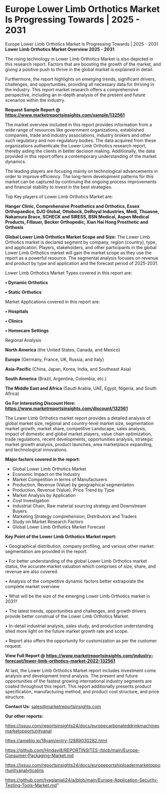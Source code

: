 # Europe Lower Limb Orthotics Market Is Progressing Towards | 2025 - 2031
Europe Lower Limb Orthotics Market Is Progressing Towards | 2025 - 2031
<Strong> Lower Limb Orthotics Market Overview 2025 - 2031</strong>

The rising technology in Lower Limb Orthotics Market is also depicted in this research report. Factors that are boosting the growth of the market, and giving a positive push to thrive in the global market is explained in detail.

Furthermore, the report highlights on emerging trends, significant drivers, challenges, and opportunities, providing all necessary data for thriving in the industry. This report market research offers a comprehensive perspective, including an in-depth analysis of the present and future scenarios within the industry.

<strong>Request Sample Report @ <a href=https://www.marketreportsinsights.com/sample/132561>https://www.marketreportsinsights.com/sample/132561</a></strong>

The market overview included in this report provides information from a wide range of resources like government organizations, established companies, trade and industry associations, industry brokers and other such regulatory and non-regulatory bodies. The data acquired from these organizations authenticate the Lower Limb Orthotics research report, thereby aiding the clients in better decision making. Additionally, the data provided in this report offers a contemporary understanding of the market dynamics.

The leading players are focusing mainly on technological advancements in order to improve efficiency. The long-term development patterns for this market can be captured by continuing the ongoing process improvements and financial stability to invest in the best strategies.

Top Key players of Lower Limb Orthotics Market are:

<strong>Hanger Clinic, Comprehensive Prosthetics and Orthotics, Essex Orthopaedics, DJO Global, Ottobock, DeRoyal Industries, Medi, Thuasne, Nakamura Brace, SCHECK and SIRESS, BSN Medical, Aspen Medical Products, Fillauer, Becker Orthopedic, Xian Hai Hong Prosthetic and Orthosis</strong>

<strong><b>Global Lower Limb Orthotics Market Scope and Size:</b></strong>
The Lower Limb Orthotics market is declared segment by company, region (country), type, and application. Players, stakeholders, and other participants in the global Lower Limb Orthotics market will gain the market scope as they use the report as a powerful resource. The segmental analysis focuses on revenue and product by type and application and the forecast period of 2025-2031.

Lower Limb Orthotics Market Types covered in this report are:

<strong>• Dynamic Orthotics

• Static Orthotics</strong>

Market Applications covered in this report are:

<strong>• Hospitals

• Clinics

• Homecare Settings</strong> 

Regional Analysis

<strong>North America</strong> (the United States, Canada, and Mexico)

<strong>Europe</strong> (Germany, France, UK, Russia, and Italy)

<strong>Asia-Pacific</strong> (China, Japan, Korea, India, and Southeast Asia)

<strong>South America</strong> (Brazil, Argentina, Colombia, etc.)

<strong>The Middle East and Africa</strong> (Saudi Arabia, UAE, Egypt, Nigeria, and South Africa)

<strong>Go For Interesting Discount Here: <a href=https://www.marketreportsinsights.com/discount/132561>https://www.marketreportsinsights.com/discount/132561</a></strong>

The Lower Limb Orthotics market report provides a detailed analysis of global market size, regional and country-level market size, segmentation market growth, market share, competitive Landscape, sales analysis, impact of domestic and global market players, value chain optimization, trade regulations, recent developments, opportunities analysis, strategic market growth analysis, product launches, area marketplace expanding, and technological innovations.

<strong><b>Major factors covered in the report:</b></strong>
<ul>
  <li>Global Lower Limb Orthotics Market </li>
  <li>Economic Impact on the Industry</li>
  <li>Market Competition in terms of Manufacturers</li>
  <li>Production, Revenue (Value) by geographical segmentation</li>
  <li>Production, Revenue (Value), Price Trend by Type</li>
  <li>Market Analysis by Application</li>
  <li>Cost Investigation</li>
  <li>Industrial Chain, Raw material sourcing strategy and Downstream Buyers</li>
  <li>Marketing Strategy comprehension, Distributors and Traders</li>
  <li>Study on Market Research Factors</li>
  <li>Global Lower Limb Orthotics Market Forecast</li>
</ul>

<strong><b>Key Point of the Lower Limb Orthotics Market report:</b></strong>

• Geographical distribution, company profiling, and various other market segmentation are provided in the report.

• For better understanding of the global Lower Limb Orthotics market status, the accurate market valuation which comprises of size, share, and revenue are also covered.

• Analysis of the competitive dynamic factors better extrapolate the complete market overview

• What will be the size of the emerging Lower Limb Orthotics market in 2031?

• The latest trends, opportunities and challenges, and growth drivers provide better construal of the Lower Limb Orthotics Market.

• In-detail industrial analysis, sales study, and production understanding shed more light on the future market growth rate and scope.

• Report also offers the opportunity for customization as per the customer request.

<strong><b>View Full Report @ <a href=https://www.marketreportsinsights.com/industry-forecast/lower-limb-orthotics-market-2022-132561>https://www.marketreportsinsights.com/industry-forecast/lower-limb-orthotics-market-2022-132561</a></b></strong>


At last, the Lower Limb Orthotics Market report includes investment come analysis and development trend analysis. The present and future opportunities of the fastest growing international industry segments are coated throughout this report. This report additionally presents product specification, manufacturing method, and product cost structure, and price structure.

<strong>Contact Us:</strong>
sales@marketreportsinsights.com

<strong>Our other reports:</strong>

<a href=https://issuu.com/reportsinsights24/docs/europecarbonateddrinkmachinesmarketopportunityanal>https://issuu.com/reportsinsights24/docs/europecarbonateddrinkmachinesmarketopportunityanal</a>

<a href=https://ameblo.jp/18yam/entry-12889030282.html>https://ameblo.jp/18yam/entry-12889030282.html</a>

<a href=https://github.com/Hindavi8/REPORTINSITES-/blob/main/Europe-Consumer-Packaging-Market.md>https://github.com/Hindavi8/REPORTINSITES-/blob/main/Europe-Consumer-Packaging-Market.md</a>

<a href=https://issuu.com/reportsinsights24/docs/europeportshiploadermarketopportunityanalyticalins>https://issuu.com/reportsinsights24/docs/europeportshiploadermarketopportunityanalyticalins</a>

<a href=https://github.com/tyagianjali24/a/blob/main/Europe-Application-Security-Testing-Tools-Market.md>https://github.com/tyagianjali24/a/blob/main/Europe-Application-Security-Testing-Tools-Market.md</a>"
